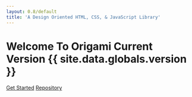 ```yaml
---
layout: 0.8/default
title: 'A Design Oriented HTML, CSS, & JavaScript Library'
---
```


<div class="height-100 flex content-center">
    <div class="width-100">
        <div class="container s text-center">
            <h1>Welcome To Origami <span class="heading-accent">Current Version {{ site.data.globals.version }}</span></h1>
            <a href="/docs/0.8/getting-started" class="btn mr-half"><span class="ti-bolt mr-half"></span>Get Started</a>
            <a href="https://github.com/paper-krane/origami" target="_blank" class="btn btn-outline"><span class="ti-github mr-half"></span>Repository</a>
        </div>
    </div>
</div>
